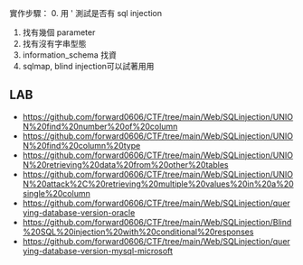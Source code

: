 實作步驟：
0. 用 ' 測試是否有 sql injection
1. 找有幾個 parameter
2. 找有沒有字串型態
3. information_schema 找資
4. sqlmap, blind injection可以試著用用

## LAB
- https://github.com/forward0606/CTF/tree/main/Web/SQLinjection/UNION%20find%20number%20of%20column
- https://github.com/forward0606/CTF/tree/main/Web/SQLinjection/UNION%20find%20column%20type
- https://github.com/forward0606/CTF/tree/main/Web/SQLinjection/UNION%20retrieving%20data%20from%20other%20tables
- https://github.com/forward0606/CTF/tree/main/Web/SQLinjection/UNION%20attack%2C%20retrieving%20multiple%20values%20in%20a%20single%20column
- https://github.com/forward0606/CTF/tree/main/Web/SQLinjection/querying-database-version-oracle
- https://github.com/forward0606/CTF/tree/main/Web/SQLinjection/Blind%20SQL%20injection%20with%20conditional%20responses
- https://github.com/forward0606/CTF/tree/main/Web/SQLinjection/querying-database-version-mysql-microsoft

